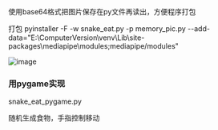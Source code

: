 使用base64格式把图片保存在py文件再读出，方便程序打包


打包
pyinstaller -F -w snake_eat.py -p memory_pic.py --add-data="E:\ComputerVersion\venv\Lib\site-packages\mediapipe\modules;mediapipe/modules"


![image](https://user-images.githubusercontent.com/35916301/216256232-a2a24988-f1b4-4afd-8829-e7445544fedc.png)


### 用pygame实现

snake_eat_pygame.py

随机生成食物，手指控制移动
